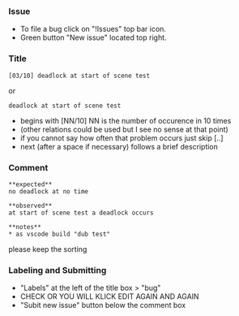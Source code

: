 ### Issue
* To file a bug click on "!Issues" top bar icon.
* Green button "New issue" located top right.

### Title
```
[03/10] deadlock at start of scene test
```
or
```
deadlock at start of scene test
```
* begins with [NN/10] NN is the number of occurence in 10 times
* (other relations could be used but I see no sense at that point)
* if you cannot say how often that problem occurs just skip [..]
* next (after a space if necessary) follows a brief description

### Comment
```
**expected**
no deadlock at no time

**observed**
at start of scene test a deadlock occurs

**notes**
* as vscode build "dub test"
```
please keep the sorting

### Labeling and Submitting
* "Labels" at the left of the title box > "bug"
* CHECK OR YOU WILL KLICK EDIT AGAIN AND AGAIN
* "Subit new issue" button below the comment box
